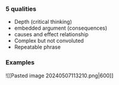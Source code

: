 ### 5 qualities
- Depth (critical thinking)
- embedded argument (consequences)
- causes and effect relationship
- Complex but not convoluted
- Repeatable phrase
### Examples

![[Pasted image 20240507113210.png|600]]